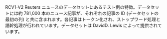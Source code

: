 RCV1-V2 Reuters ニュースのデータセットにあるテスト例の特徴。データセットには約 781,000 本のニュース記事が、それぞれの記事の ID (データセットの最初の列) と共に含まれます。各記事はトークン化され、ストップワード処理と語幹処理が行われています。データセットは DavidD. Lewis によって提供されています。

<!---HONumber=July15_HO3-->